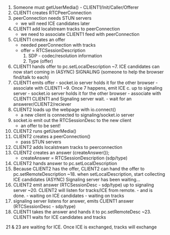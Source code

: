 1. Someone must getUserMedia() - CLIENT1/Init/Caller/Offerer
2. CLIENT1 creates RTCPeerConnection
3. peerConnection needs STUN servers
   - we will need ICE candidates later
4. CLIENT1 add localstream tracks to peerConnection
   - we need to associate CLIENT1 feed with peerConnection
5. CLIENT1 creates an offer
   - needed peerConnection with tracks
   - offer = RTCSessionDescription
     1. SDP - codec/resolution information
     2. Type (offer)
6. CLIENT1 hands offer to pc.setLocalDescription
   ~7. ICE candidates can now start coming in (ASYNC)
   SIGNALING (someone to help the browser find/talk to each)
7. CLIENT1 emits offer - socket.io server holds it for the other browser - associate with CLIENT1
   ~9. Once 7 happens, emit ICE c. up to signaling server - socket.io server holds it for the other browser - associate with CLIENT1
   CLIENT1 and Signaling server wait. - wait for an answerer/CLIENT2/reciever
8. CLIENT2 loads up the webpage with io.connect()
   - a new client is connected to signaling/socket.io server
9. socket.io emit out the RTCSessionDesc to the new client
   - an offer to be sent!
10. CLIENT2 runs getUserMedia()
11. CLIENT2 creates a peerConnection()
    - pass STUN servers
12. CLIENT2 adds localstream tracks to peerconnection
13. CLIENT2 creates an answer (createAnswer());
    - createAnswer = RTCSessionDescription (sdp/type)
14. CLIENT2 hands answer to pc.setLocalDescription
15. Because CLIENT2 has the offer, CLIENT2 can hand the offer to pc.setRemoteDescription
    ~18. when setLocalDescription, start collecting ICE candidates (ASYNC)
    Signaling server has been waiting...
16. CLIENT2 emit answer (RTCSessionDesc - sdp/type) up to signaling server
    ~20. CLIENT2 will listen for tracks/ICE from remote. - and is done. - waiting on ICE candidates - waiting on tracks
17. signaling server listens for answer, emits CLIENT1 answer (RTCSessionDesc - sdp/type)
18. CLIENT1 takes the answer and hands it to pc.setRemoteDesc
    ~23. CLIENT1 waits for ICE candidates and tracks

21 & 23 are waiting for ICE. Once ICE is exchanged, tracks will exchange
